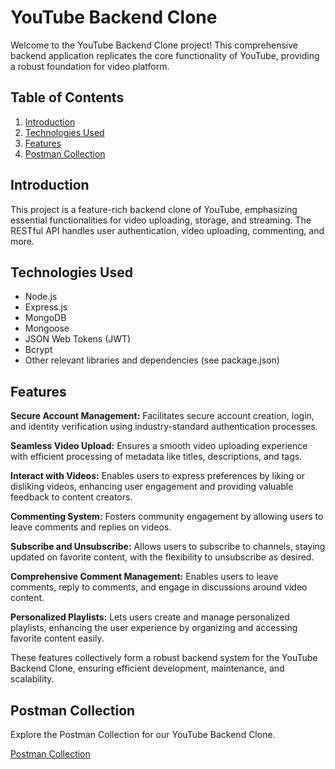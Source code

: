 # YouTube Backend Clone

Welcome to the YouTube Backend Clone project! This comprehensive backend application replicates the core functionality of YouTube, providing a robust foundation for video platform.

## Table of Contents

1. [Introduction](#introduction)
2. [Technologies Used](#technologies-used)
3. [Features](#features)
4. [Postman Collection](#postman-collection)

## Introduction

This project is a feature-rich backend clone of YouTube, emphasizing essential functionalities for video uploading, storage, and streaming. The RESTful API handles user authentication, video uploading, commenting, and more.

## Technologies Used

- Node.js
- Express.js
- MongoDB
- Mongoose
- JSON Web Tokens (JWT)
- Bcrypt
- Other relevant libraries and dependencies (see package.json)

## Features

**Secure Account Management:**
Facilitates secure account creation, login, and identity verification using industry-standard authentication processes.

**Seamless Video Upload:**
Ensures a smooth video uploading experience with efficient processing of metadata like titles, descriptions, and tags.

**Interact with Videos:**
Enables users to express preferences by liking or disliking videos, enhancing user engagement and providing valuable feedback to content creators.

**Commenting System:**
Fosters community engagement by allowing users to leave comments and replies on videos.

**Subscribe and Unsubscribe:**
Allows users to subscribe to channels, staying updated on favorite content, with the flexibility to unsubscribe as desired.

**Comprehensive Comment Management:**
Enables users to leave comments, reply to comments, and engage in discussions around video content.

**Personalized Playlists:**
Lets users create and manage personalized playlists, enhancing the user experience by organizing and accessing favorite content easily.

These features collectively form a robust backend system for the YouTube Backend Clone, ensuring efficient development, maintenance, and scalability.

## Postman Collection

Explore the Postman Collection for our YouTube Backend Clone.

[Postman Collection](https://documenter.getpostman.com/view/30187103/2s9YsQ89eg)
